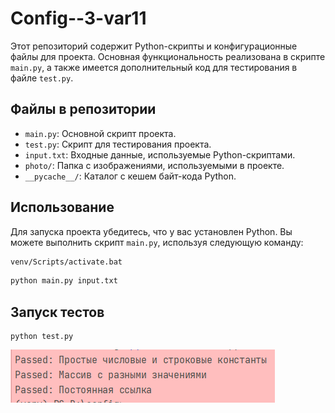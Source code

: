 # Config--3-var11

Этот репозиторий содержит Python-скрипты и конфигурационные файлы для проекта. Основная функциональность реализована в скрипте `main.py`, а также имеется дополнительный код для тестирования в файле `test.py`.

## Файлы в репозитории
- `main.py`: Основной скрипт проекта.
- `test.py`: Скрипт для тестирования проекта.
- `input.txt`: Входные данные, используемые Python-скриптами.
- `photo/`: Папка с изображениями, используемыми в проекте.
- `__pycache__/`: Каталог с кешем байт-кода Python.

## Использование
Для запуска проекта убедитесь, что у вас установлен Python. Вы можете выполнить скрипт `main.py`, используя следующую команду:

```bash
venv/Scripts/activate.bat

```


```bash
python main.py input.txt
```
## Запуск тестов

```commandline
python test.py

```

![Скриншот тестов](photo/img.png)